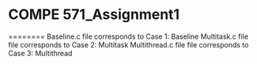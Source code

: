 # COMPE 571_Assignment1
========
Baseline.c file corresponds to Case 1: Baseline
Multitask.c file file corresponds to Case 2: Multitask
Multithread.c file file corresponds to Case 3: Multithread
